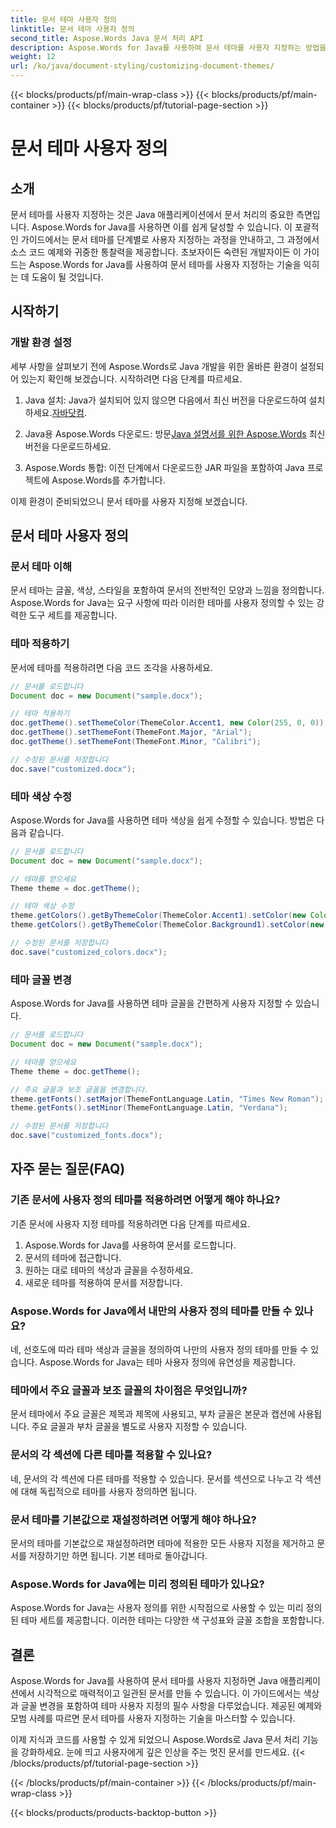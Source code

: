 ```yaml
---
title: 문서 테마 사용자 정의
linktitle: 문서 테마 사용자 정의
second_title: Aspose.Words Java 문서 처리 API
description: Aspose.Words for Java를 사용하여 문서 테마를 사용자 지정하는 방법을 알아보세요. 이 포괄적인 가이드는 단계별 지침과 소스 코드 예를 제공합니다.
weight: 12
url: /ko/java/document-styling/customizing-document-themes/
---
```


{{< blocks/products/pf/main-wrap-class >}}
{{< blocks/products/pf/main-container >}}
{{< blocks/products/pf/tutorial-page-section >}}

# 문서 테마 사용자 정의


## 소개

문서 테마를 사용자 지정하는 것은 Java 애플리케이션에서 문서 처리의 중요한 측면입니다. Aspose.Words for Java를 사용하면 이를 쉽게 달성할 수 있습니다. 이 포괄적인 가이드에서는 문서 테마를 단계별로 사용자 지정하는 과정을 안내하고, 그 과정에서 소스 코드 예제와 귀중한 통찰력을 제공합니다. 초보자이든 숙련된 개발자이든 이 가이드는 Aspose.Words for Java를 사용하여 문서 테마를 사용자 지정하는 기술을 익히는 데 도움이 될 것입니다.

## 시작하기

### 개발 환경 설정

세부 사항을 살펴보기 전에 Aspose.Words로 Java 개발을 위한 올바른 환경이 설정되어 있는지 확인해 보겠습니다. 시작하려면 다음 단계를 따르세요.

1.  Java 설치: Java가 설치되어 있지 않으면 다음에서 최신 버전을 다운로드하여 설치하세요.[자바닷컴](https://www.java.com/).

2.  Java용 Aspose.Words 다운로드: 방문[Java 설명서를 위한 Aspose.Words](https://reference.aspose.com/words/java/) 최신 버전을 다운로드하세요.

3. Aspose.Words 통합: 이전 단계에서 다운로드한 JAR 파일을 포함하여 Java 프로젝트에 Aspose.Words를 추가합니다.

이제 환경이 준비되었으니 문서 테마를 사용자 지정해 보겠습니다.

## 문서 테마 사용자 정의

### 문서 테마 이해

문서 테마는 글꼴, 색상, 스타일을 포함하여 문서의 전반적인 모양과 느낌을 정의합니다. Aspose.Words for Java는 요구 사항에 따라 이러한 테마를 사용자 정의할 수 있는 강력한 도구 세트를 제공합니다.

### 테마 적용하기

문서에 테마를 적용하려면 다음 코드 조각을 사용하세요.

```java
// 문서를 로드합니다
Document doc = new Document("sample.docx");

// 테마 적용하기
doc.getTheme().setThemeColor(ThemeColor.Accent1, new Color(255, 0, 0));
doc.getTheme().setThemeFont(ThemeFont.Major, "Arial");
doc.getTheme().setThemeFont(ThemeFont.Minor, "Calibri");

// 수정된 문서를 저장합니다
doc.save("customized.docx");
```

### 테마 색상 수정

Aspose.Words for Java를 사용하면 테마 색상을 쉽게 수정할 수 있습니다. 방법은 다음과 같습니다.

```java
// 문서를 로드합니다
Document doc = new Document("sample.docx");

// 테마를 얻으세요
Theme theme = doc.getTheme();

// 테마 색상 수정
theme.getColors().getByThemeColor(ThemeColor.Accent1).setColor(new Color(0, 128, 255));
theme.getColors().getByThemeColor(ThemeColor.Background1).setColor(new Color(240, 240, 240));

// 수정된 문서를 저장합니다
doc.save("customized_colors.docx");
```

### 테마 글꼴 변경

Aspose.Words for Java를 사용하면 테마 글꼴을 간편하게 사용자 지정할 수 있습니다.

```java
// 문서를 로드합니다
Document doc = new Document("sample.docx");

// 테마를 얻으세요
Theme theme = doc.getTheme();

// 주요 글꼴과 보조 글꼴을 변경합니다.
theme.getFonts().setMajor(ThemeFontLanguage.Latin, "Times New Roman");
theme.getFonts().setMinor(ThemeFontLanguage.Latin, "Verdana");

// 수정된 문서를 저장합니다
doc.save("customized_fonts.docx");
```

## 자주 묻는 질문(FAQ)

### 기존 문서에 사용자 정의 테마를 적용하려면 어떻게 해야 하나요?

기존 문서에 사용자 지정 테마를 적용하려면 다음 단계를 따르세요.

1. Aspose.Words for Java를 사용하여 문서를 로드합니다.
2. 문서의 테마에 접근합니다.
3. 원하는 대로 테마의 색상과 글꼴을 수정하세요.
4. 새로운 테마를 적용하여 문서를 저장합니다.

### Aspose.Words for Java에서 내만의 사용자 정의 테마를 만들 수 있나요?

네, 선호도에 따라 테마 색상과 글꼴을 정의하여 나만의 사용자 정의 테마를 만들 수 있습니다. Aspose.Words for Java는 테마 사용자 정의에 유연성을 제공합니다.

### 테마에서 주요 글꼴과 보조 글꼴의 차이점은 무엇입니까?

문서 테마에서 주요 글꼴은 제목과 제목에 사용되고, 부차 글꼴은 본문과 캡션에 사용됩니다. 주요 글꼴과 부차 글꼴을 별도로 사용자 지정할 수 있습니다.

### 문서의 각 섹션에 다른 테마를 적용할 수 있나요?

네, 문서의 각 섹션에 다른 테마를 적용할 수 있습니다. 문서를 섹션으로 나누고 각 섹션에 대해 독립적으로 테마를 사용자 정의하면 됩니다.

### 문서 테마를 기본값으로 재설정하려면 어떻게 해야 하나요?

문서의 테마를 기본값으로 재설정하려면 테마에 적용한 모든 사용자 지정을 제거하고 문서를 저장하기만 하면 됩니다. 기본 테마로 돌아갑니다.

### Aspose.Words for Java에는 미리 정의된 테마가 있나요?

Aspose.Words for Java는 사용자 정의를 위한 시작점으로 사용할 수 있는 미리 정의된 테마 세트를 제공합니다. 이러한 테마는 다양한 색 구성표와 글꼴 조합을 포함합니다.

## 결론

Aspose.Words for Java를 사용하여 문서 테마를 사용자 지정하면 Java 애플리케이션에서 시각적으로 매력적이고 일관된 문서를 만들 수 있습니다. 이 가이드에서는 색상과 글꼴 변경을 포함하여 테마 사용자 지정의 필수 사항을 다루었습니다. 제공된 예제와 모범 사례를 따르면 문서 테마를 사용자 지정하는 기술을 마스터할 수 있습니다.

이제 지식과 코드를 사용할 수 있게 되었으니 Aspose.Words로 Java 문서 처리 기능을 강화하세요. 눈에 띄고 사용자에게 깊은 인상을 주는 멋진 문서를 만드세요.
{{< /blocks/products/pf/tutorial-page-section >}}

{{< /blocks/products/pf/main-container >}}
{{< /blocks/products/pf/main-wrap-class >}}

{{< blocks/products/products-backtop-button >}}
